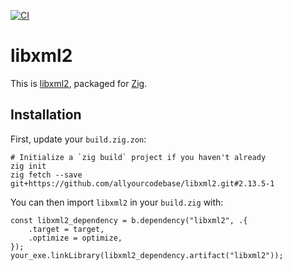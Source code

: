 [![CI](https://github.com/allyourcodebase/libxml2/actions/workflows/ci.yaml/badge.svg)](https://github.com/allyourcodebase/libxml2/actions)

# libxml2

This is [libxml2](https://gitlab.gnome.org/GNOME/libxml2), packaged for [Zig](https://ziglang.org/).

## Installation

First, update your `build.zig.zon`:

```
# Initialize a `zig build` project if you haven't already
zig init
zig fetch --save git+https://github.com/allyourcodebase/libxml2.git#2.13.5-1
```

You can then import `libxml2` in your `build.zig` with:

```zig
const libxml2_dependency = b.dependency("libxml2", .{
    .target = target,
    .optimize = optimize,
});
your_exe.linkLibrary(libxml2_dependency.artifact("libxml2"));
```
